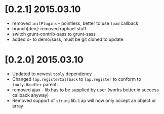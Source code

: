 # [0.2.1] 2015.03.10

+ removed `initPlugins` - pointless, better to use `load` callback
+ branch[dev]: removed raphael stuff
+ switch grunt-contrib-sass to grunt-sass
+ added o- to demo/sass, must be git cloned to update

# [0.2.0] 2015.03.10

+ Updated to newest `tooly` dependency
+ Changed `lap.registerCallback` to `lap.register` to conform to 
  `tooly.Handler` parent.
+ removed ajax - lib has to be supplied by user (works better in 
  success callback anyway)
+ Removed support of `string` lib. Lap will now only accept an object or 
  array
